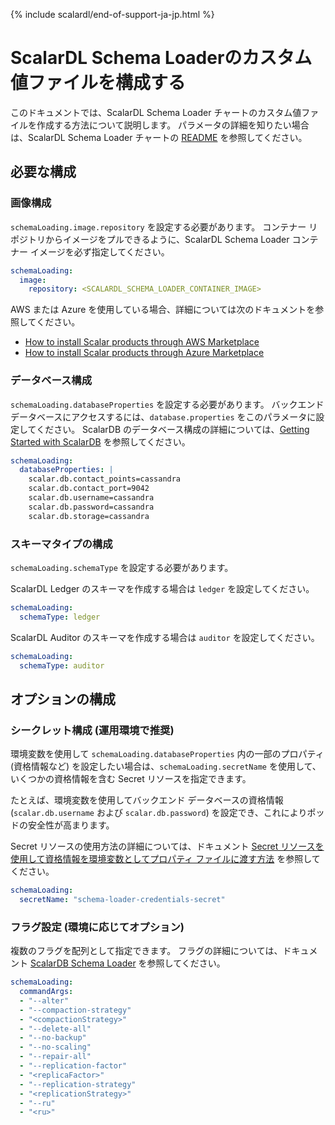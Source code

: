 {% include scalardl/end-of-support-ja-jp.html %}

# ScalarDL Schema Loaderのカスタム値ファイルを構成する

このドキュメントでは、ScalarDL Schema Loader チャートのカスタム値ファイルを作成する方法について説明します。 パラメータの詳細を知りたい場合は、ScalarDL Schema Loader チャートの [README](https://github.com/scalar-labs/helm-charts/blob/main/charts/schema-loading/README.md) を参照してください。

## 必要な構成

### 画像構成

`schemaLoading.image.repository` を設定する必要があります。 コンテナー リポジトリからイメージをプルできるように、ScalarDL Schema Loader コンテナー イメージを必ず指定してください。

```yaml
schemaLoading:
  image:
    repository: <SCALARDL_SCHEMA_LOADER_CONTAINER_IMAGE>
```

AWS または Azure を使用している場合、詳細については次のドキュメントを参照してください。

* [How to install Scalar products through AWS Marketplace](https://github.com/scalar-labs/scalar-kubernetes/blob/master/docs/AwsMarketplaceGuide.md)
* [How to install Scalar products through Azure Marketplace](https://github.com/scalar-labs/scalar-kubernetes/blob/master/docs/AzureMarketplaceGuide.md)

### データベース構成

`schemaLoading.databaseProperties` を設定する必要があります。 バックエンド データベースにアクセスするには、`database.properties` をこのパラメータに設定してください。 ScalarDB のデータベース構成の詳細については、[Getting Started with ScalarDB](https://github.com/scalar-labs/scalardb/blob/master/docs/getting-started-with-scalardb.md) を参照してください。

```yaml
schemaLoading:
  databaseProperties: |
    scalar.db.contact_points=cassandra
    scalar.db.contact_port=9042
    scalar.db.username=cassandra
    scalar.db.password=cassandra
    scalar.db.storage=cassandra
```

### スキーマタイプの構成

`schemaLoading.schemaType` を設定する必要があります。

ScalarDL Ledger のスキーマを作成する場合は `ledger` を設定してください。

```yaml
schemaLoading:
  schemaType: ledger
```

ScalarDL Auditor のスキーマを作成する場合は `auditor` を設定してください。

```yaml
schemaLoading:
  schemaType: auditor
```

## オプションの構成

### シークレット構成 (運用環境で推奨)

環境変数を使用して `schemaLoading.databaseProperties` 内の一部のプロパティ (資格情報など) を設定したい場合は、`schemaLoading.secretName` を使用して、いくつかの資格情報を含む Secret リソースを指定できます。

たとえば、環境変数を使用してバックエンド データベースの資格情報 (`scalar.db.username` および `scalar.db.password`) を設定でき、これによりポッドの安全性が高まります。

Secret リソースの使用方法の詳細については、ドキュメント [Secret リソースを使用して資格情報を環境変数としてプロパティ ファイルに渡す方法](use-secret-for-credentials.md) を参照してください。

```yaml
schemaLoading:
  secretName: "schema-loader-credentials-secret"
```

### フラグ設定 (環境に応じてオプション)

複数のフラグを配列として指定できます。 フラグの詳細については、ドキュメント [ScalarDB Schema Loader](https://github.com/scalar-labs/scalardb/blob/master/docs/schema-loader.md) を参照してください。

```yaml
schemaLoading:
  commandArgs:
  - "--alter"
  - "--compaction-strategy"
  - "<compactionStrategy>"
  - "--delete-all"
  - "--no-backup"
  - "--no-scaling"
  - "--repair-all"
  - "--replication-factor"
  - "<replicaFactor>"
  - "--replication-strategy"
  - "<replicationStrategy>"
  - "--ru"
  - "<ru>"
```
